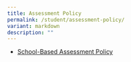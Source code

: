 ```yaml
---
title: Assessment Policy
permalink: /student/assessment-policy/
variant: markdown
description: ""
---
```

* [School-Based Assessment Policy](/files/Student/school-based%20assessment%20policy_as%20of%2013%20april%202023.pdf)